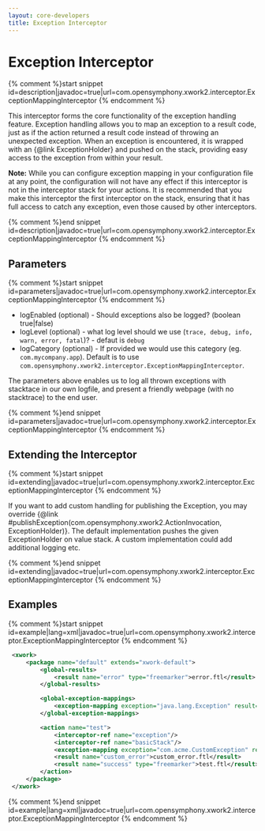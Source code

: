 ```yaml
---
layout: core-developers
title: Exception Interceptor
---
```


# Exception Interceptor



{% comment %}start snippet id=description|javadoc=true|url=com.opensymphony.xwork2.interceptor.ExceptionMappingInterceptor {% endcomment %}
<p> <p>
 This interceptor forms the core functionality of the exception handling feature. Exception handling allows you to map
 an exception to a result code, just as if the action returned a result code instead of throwing an unexpected
 exception. When an exception is encountered, it is wrapped with an {@link ExceptionHolder} and pushed on the stack,
 providing easy access to the exception from within your result.
 </p>

 <p>
 <b>Note:</b> While you can configure exception mapping in your configuration file at any point, the configuration
 will not have any effect if this interceptor is not in the interceptor stack for your actions. It is recommended that
 you make this interceptor the first interceptor on the stack, ensuring that it has full access to catch any
 exception, even those caused by other interceptors.
 </p>

</p>
{% comment %}end snippet id=description|javadoc=true|url=com.opensymphony.xwork2.interceptor.ExceptionMappingInterceptor {% endcomment %}

## Parameters



{% comment %}start snippet id=parameters|javadoc=true|url=com.opensymphony.xwork2.interceptor.ExceptionMappingInterceptor {% endcomment %}
<p>
 <ul>

 <li>logEnabled (optional) - Should exceptions also be logged? (boolean true|false)</li>
 
 <li>logLevel (optional) - what log level should we use (<code>trace, debug, info, warn, error, fatal</code>)? - defaut is <code>debug</code></li>
 
 <li>logCategory (optional) - If provided we would use this category (eg. <code>com.mycompany.app</code>).
 Default is to use <code>com.opensymphony.xwork2.interceptor.ExceptionMappingInterceptor</code>.</li>

 </ul>

 <p>
 The parameters above enables us to log all thrown exceptions with stacktace in our own logfile,
 and present a friendly webpage (with no stacktrace) to the end user.
 </p>

</p>
{% comment %}end snippet id=parameters|javadoc=true|url=com.opensymphony.xwork2.interceptor.ExceptionMappingInterceptor {% endcomment %}

## Extending the Interceptor



{% comment %}start snippet id=extending|javadoc=true|url=com.opensymphony.xwork2.interceptor.ExceptionMappingInterceptor {% endcomment %}
<p> <p>
 If you want to add custom handling for publishing the Exception, you may override
 {@link #publishException(com.opensymphony.xwork2.ActionInvocation, ExceptionHolder)}. The default implementation
 pushes the given ExceptionHolder on value stack. A custom implementation could add additional logging etc.
 </p>
</p>
{% comment %}end snippet id=extending|javadoc=true|url=com.opensymphony.xwork2.interceptor.ExceptionMappingInterceptor {% endcomment %}

## Examples



{% comment %}start snippet id=example|lang=xml|javadoc=true|url=com.opensymphony.xwork2.interceptor.ExceptionMappingInterceptor {% endcomment %}

```xml
 <xwork>
     <package name="default" extends="xwork-default">
         <global-results>
             <result name="error" type="freemarker">error.ftl</result>
         </global-results>

         <global-exception-mappings>
             <exception-mapping exception="java.lang.Exception" result="error"/>
         </global-exception-mappings>

         <action name="test">
             <interceptor-ref name="exception"/>
             <interceptor-ref name="basicStack"/>
             <exception-mapping exception="com.acme.CustomException" result="custom_error"/>
             <result name="custom_error">custom_error.ftl</result>
             <result name="success" type="freemarker">test.ftl</result>
         </action>
     </package>
 </xwork>

```

{% comment %}end snippet id=example|lang=xml|javadoc=true|url=com.opensymphony.xwork2.interceptor.ExceptionMappingInterceptor {% endcomment %}

